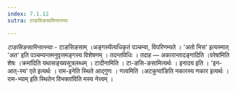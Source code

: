 ```yaml
---
index: 7.1.12
sutra: टाङसिङसामिनात्स्याः

---
```

_टाङसिङसामिनात्स्याः_ - टाङसिङसाम् ।अङ्गस्ये॑त्यधिकृतं पञ्चम्या, विपरिणम्यते । 'अतो भिस' इत्यस्मात् 'अत' इति पञ्चम्यन्तमनुवृत्तमङ्गस्य विशेषणम् । तदन्तविधिः । तदाह — अकारान्तादङ्गादिति ।परेषा॑मिति शेषः ।क्रमा॑दिति यथासङ्ख्यसूत्रलब्धम् । टादीनामिति । टा-ङसि-ङसामित्यर्थः । इनादय इति । 'इन-आत्-स्य' एते इत्यर्थः । राम-इनेति स्थिते आद्गुणः । णत्वमिति ।अटकुप्वा॑ङिति नकारस्य णकार इत्यर्थः । राम-भ्याम् इति स्थितेन विभक्ता॑विति मस्य नेत्त्वम् ।